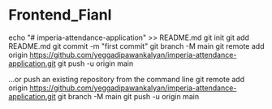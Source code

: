 # Frontend_Fianl


echo "# imperia-attendance-application" >> README.md
git init
git add README.md
git commit -m "first commit"
git branch -M main
git remote add origin https://github.com/yeggadipawankalyan/imperia-attendance-application.git
git push -u origin main




…or push an existing repository from the command line
git remote add origin https://github.com/yeggadipawankalyan/imperia-attendance-application.git
git branch -M main
git push -u origin main